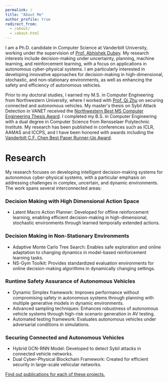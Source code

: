 ```yaml
---
permalink: /
title: "About Me"
author_profile: true
redirect_from: 
  - /about/
  - /about.html
---
```

I am a Ph.D. candidate in Computer Science at Vanderbilt University, working under the supervision of [Prof. Abhishek Dubey](https://scopelab.ai/). 
My research interests include decision-making under uncertainty, planning, machine learning, and reinforcement learning, with a focus on applications in autonomous cyber-physical systems. 
I am particularly interested in developing innovative approaches for decision-making in high-dimensional, stochastic, and non-stationary environments, as well as enhancing the safety and efficiency of autonomous vehicles.

Prior to my doctoral studies, I earned my M.S. in Computer Engineering from Northwestern University, where I worked with [Prof. Qi Zhu](http://zhulab.ece.northwestern.edu/team.html) on securing connected and autonomous vehicles. My master's thesis on Sybil Attack Detection in VANET received the [Northwestern Best MS Computer Engineering Thesis Award](https://www.mccormick.northwestern.edu/electrical-computer/news-events/news/articles/2021/2021-ece-annual-awards-winners.html). I completed my B.S. in Computer Engineering with a dual degree in Computer Science from Rensselaer Polytechnic Institute. My research has been published in conferences such as ICLR, AAMAS and ICCPS, 
and I have been honored with awards including the [Vanderbilt C.F. Chen Best Paper Runner-Up Award](https://www.linkedin.com/posts/institute-for-software-integrated-systems-vanderbilt-university_engineering-future-technology-activity-7194334972625784832-R1nS/).

Research
======

My research focuses on developing intelligent decision-making systems for autonomous cyber-physical systems, with a particular emphasis on addressing challenges in complex, uncertain, and dynamic environments. The work spans several interconnected areas:

### Decision Making with High Dimensional Action Space

- Latent Macro Action Planner: Developed for offline reinforcement learning, enabling efficient decision-making in high-dimensional, stochastic environments through learned temporally extended actions.

### Decision Making in Non-Stationary Environments

- Adaptive Monte Carlo Tree Search: Enables safe exploration and online adaptation to changing dynamics in model-based reinforcement learning tasks.
- NS-Gym Toolkit: Provides standardized evaluation environments for online decision-making algorithms in dynamically changing settings.
  
### Runtime Safety Assurance of Autonomous Vehicles

- Dynamic Simplex framework: Improves performance without compromising safety in autonomous systems through planning with multiple generative models in dynamic environments.
- Advanced sampling techniques: Enhances robustness of autonomous vehicle systems through high-risk scenario generation in AV testing.
- Automated testing framework: Evaluates autonomous vehicles under adversarial conditions in simulations.

### Securing Connected and Autonomous Vehicles

- Hybrid GCN-RNN Model: Developed to detect Sybil attacks in connected vehicle networks.
- Dual Cyber-Physical Blockchain Framework: Created for efficient security in large-scale vehicular networks.

[Find out publications for each of these projects.](publications)


